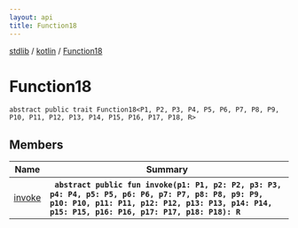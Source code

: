 ```yaml
---
layout: api
title: Function18
---
```

[stdlib](../../index.md) / [kotlin](../index.md) / [Function18](index.md)

# Function18

```
abstract public trait Function18<P1, P2, P3, P4, P5, P6, P7, P8, P9, P10, P11, P12, P13, P14, P15, P16, P17, P18, R> 
```

## Members

| Name | Summary |
|------|---------|
|[invoke](invoke.md)|&nbsp;&nbsp;**`abstract public fun invoke(p1: P1, p2: P2, p3: P3, p4: P4, p5: P5, p6: P6, p7: P7, p8: P8, p9: P9, p10: P10, p11: P11, p12: P12, p13: P13, p14: P14, p15: P15, p16: P16, p17: P17, p18: P18): R`**<br>|
